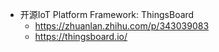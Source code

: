 - 开源IoT Platform Framework: ThingsBoard
	- https://zhuanlan.zhihu.com/p/343039083
	- https://thingsboard.io/